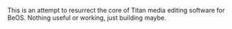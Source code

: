 This is an attempt to resurrect the core of Titan media editing software for BeOS. Nothing useful or working, just building maybe.
